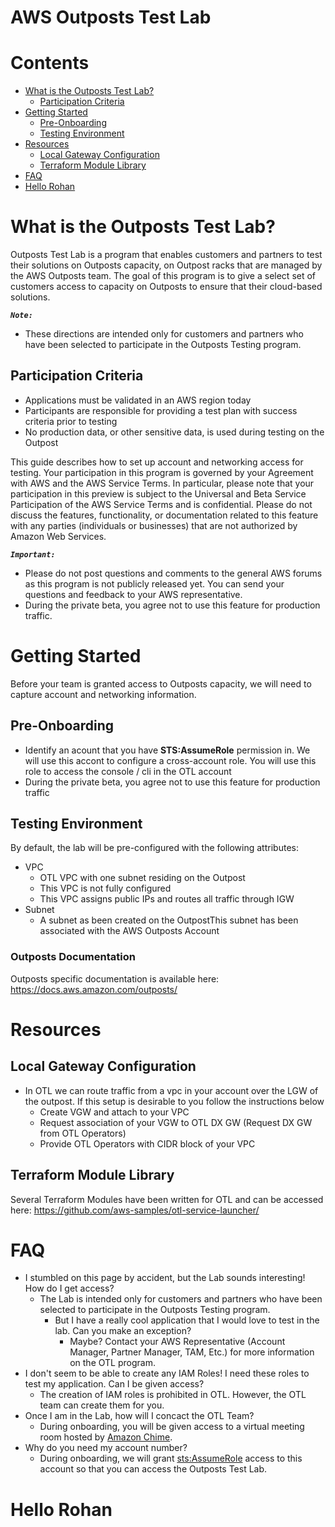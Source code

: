 
AWS Outposts Test Lab
=====================

Contents
========

* [What is the Outposts Test Lab?](#what-is-the-outposts-test-lab)
	* [Participation Criteria](#participation-criteria)
* [Getting Started](#getting-started)
	* [Pre-Onboarding](#pre-onboarding)
	* [Testing Environment](#testing-environment)
* [Resources](#resources)
	* [Local Gateway Configuration](#local-gateway-configuration)
	* [Terraform Module Library](#terraform-module-library)
* [FAQ](#faq)
* [Hello Rohan](#hello-rohan)

# What is the Outposts Test Lab?


Outposts Test Lab is a program that enables customers and partners to test their solutions on Outposts capacity, on Outpost racks that are managed by the AWS Outposts team. The goal of this program is to give a select set of customers access to capacity on Outposts to ensure that their cloud-based solutions.

***``Note:``***
- These directions are intended only for customers and partners who have been selected to participate in the Outposts Testing program.



## Participation Criteria

- Applications must be validated in an AWS region today
- Participants are responsible for providing a test plan with success criteria prior to testing
- No production data, or other sensitive data, is used during testing on the Outpost


This guide describes how to set up account and networking access for testing. Your participation in this program is governed by your Agreement with AWS and the AWS Service Terms. In particular, please note that your participation in this preview is subject to the Universal and Beta Service Participation of the AWS Service Terms and is confidential. Please do not discuss the features, functionality, or documentation related to this feature with any parties (individuals or businesses) that are not authorized by Amazon Web Services.

***``Important:``***
- Please do not post questions and comments to the general AWS forums as this program is not publicly released yet. You can send your questions and feedback to your AWS representative.
- During the private beta, you agree not to use this feature for production traffic.



# Getting Started


Before your team is granted access to Outposts capacity, we will need to capture account and networking information.
## Pre-Onboarding

- Identify an acount that you have **STS:AssumeRole** permission in. We will use this accont to configure a cross-account role. You will use this role to access the console / cli in the OTL account
- During the private beta, you agree not to use this feature for production traffic

## Testing Environment


By default, the lab will be pre-configured with the following attributes:
- VPC
    - OTL VPC with one subnet residing on the Outpost
    - This VPC is not fully configured
    - This VPC assigns public IPs and routes all traffic through IGW
- Subnet
    - A subnet as been created on the OutpostThis subnet has been associated with the AWS Outposts Account

### Outposts Documentation


Outposts specific documentation is available here: https://docs.aws.amazon.com/outposts/
# Resources

## Local Gateway Configuration

- In OTL we can route traffic from a vpc in your account over the LGW of the outpost. If this setup is desirable to you follow the instructions below
    - Create VGW and attach to your VPC
    - Request association of your VGW to OTL DX GW (Request DX GW from OTL Operators)
    - Provide OTL Operators with CIDR block of your VPC

## Terraform Module Library


Several Terraform Modules have been written for OTL and can be accessed here: https://github.com/aws-samples/otl-service-launcher/
# FAQ

- I stumbled on this page by accident, but the Lab sounds interesting! How do I get access?
    - The Lab is intended only for customers and partners who have been selected to participate in the Outposts Testing program.
        - But I have a really cool application that I would love to test in the lab. Can you make an exception?
            - Maybe? Contact your AWS Representative (Account Manager, Partner Manager, TAM, Etc.) for more information on the OTL program.
- I don't seem to be able to create any IAM Roles! I need these roles to test my application. Can I be given access?
    - The creation of IAM roles is prohibited in OTL.  However, the OTL team can create them for you.
- Once I am in the Lab, how will I concact the OTL Team?
    - During onboarding, you will be given access to a virtual meeting room hosted by [Amazon Chime](https://app.chime.aws).
- Why do you need my account number?
    - During onboarding, we will grant [sts:AssumeRole](https://docs.aws.amazon.com/STS/latest/APIReference/API_AssumeRole.html) access to this account so that you can access the Outposts Test Lab.

# Hello Rohan
